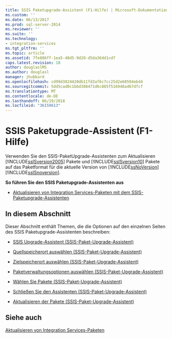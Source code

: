 ```yaml
---
title: SSIS Paketupgrade-Assistent (F1-Hilfe) | Microsoft-Dokumentation
ms.custom: ''
ms.date: 06/13/2017
ms.prod: sql-server-2014
ms.reviewer: ''
ms.suite: ''
ms.technology:
- integration-services
ms.tgt_pltfrm: ''
ms.topic: article
ms.assetid: 7fe886ff-1ea5-48d5-9d20-d5da36dd1cd7
caps.latest.revision: 18
author: douglaslMS
ms.author: douglasl
manager: jhubbard
ms.openlocfilehash: cd99d3824420db11fd3af6c7cc25d2e68594ebd4
ms.sourcegitcommit: 5dd5cad0c1bbd308471d6c885f516948ad67dfcf
ms.translationtype: MT
ms.contentlocale: de-DE
ms.lasthandoff: 06/19/2018
ms.locfileid: "36159613"
---
```

# <a name="ssis-package-upgrade-wizard-f1-help"></a>SSIS Paketupgrade-Assistent (F1-Hilfe)
  Verwenden Sie den SSIS-PaketUpgrade-Assistenten zum Aktualisieren [!INCLUDE[ssISversion2005](../includes/ssisversion2005-md.md)] Pakete und [!INCLUDE[ssISversion10](../includes/ssisversion10-md.md)] Pakete auf das Paketformat für die aktuelle Version von [!INCLUDE[ssNoVersion](../includes/ssnoversion-md.md)] [!INCLUDE[ssISnoversion](../includes/ssisnoversion-md.md)].  
  
 **So führen Sie den SSIS Paketupgrade-Assistenten aus**  
  
-   [Aktualisieren von Integration Services-Paketen mit dem SSIS-Paketupgrade-Assistenten](install-windows/upgrade-integration-services-packages-using-the-ssis-package-upgrade-wizard.md)  
  
## <a name="in-this-section"></a>In diesem Abschnitt  
 Dieser Abschnitt enthält Themen, die die Optionen auf den einzelnen Seiten des SSIS Paketupgrade-Assistenten beschreiben:  
  
-   [SSIS Upgrade-Assistent &#40;SSIS-Paket-Upgrade-Assistent&#41;](../../2014/integration-services/ssis-upgrade-wizard-ssis-package-upgrade-wizard.md)  
  
-   [Quellspeicherort auswählen &#40;SSIS-Paket-Upgrade-Assistent&#41;](../../2014/integration-services/select-source-location-ssis-package-upgrade-wizard.md)  
  
-   [Zielspeicherort auswählen &#40;SSIS-Paket-Upgrade-Assistent&#41;](../../2014/integration-services/select-destination-location-ssis-package-upgrade-wizard.md)  
  
-   [Paketverwaltungsoptionen auswählen &#40;SSIS-Paket-Upgrade-Assistent&#41;](../../2014/integration-services/select-package-management-options-ssis-package-upgrade-wizard.md)  
  
-   [Wählen Sie Pakete &#40;SSIS-Paket-Upgrade-Assistent&#41;](../../2014/integration-services/select-packages-ssis-package-upgrade-wizard.md)  
  
-   [Schließen Sie den Assistenten &#40;SSIS-Paket-Upgrade-Assistent&#41;](../../2014/integration-services/complete-the-wizard-ssis-package-upgrade-wizard.md)  
  
-   [Aktualisieren der Pakete &#40;SSIS-Paket-Upgrade-Assistent&#41;](../../2014/integration-services/upgrading-the-packages-ssis-package-upgrade-wizard.md)  
  
## <a name="see-also"></a>Siehe auch  
 [Aktualisieren von Integration Services-Paketen](install-windows/upgrade-integration-services-packages.md)  
  
  